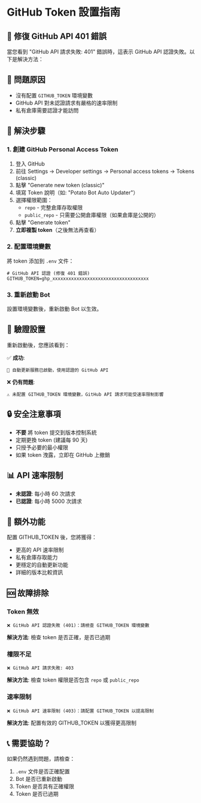 # GitHub Token 設置指南

## 🚨 修復 GitHub API 401 錯誤

當您看到 "GitHub API 請求失敗: 401" 錯誤時，這表示 GitHub API 認證失敗。以下是解決方法：

## 📝 問題原因

- 沒有配置 `GITHUB_TOKEN` 環境變數
- GitHub API 對未認證請求有嚴格的速率限制
- 私有倉庫需要認證才能訪問

## 🔧 解決步驟

### 1. 創建 GitHub Personal Access Token

1. 登入 GitHub
2. 前往 Settings → Developer settings → Personal access tokens → Tokens (classic)
3. 點擊 "Generate new token (classic)"
4. 填寫 Token 說明（如: "Potato Bot Auto Updater"）
5. 選擇權限範圍：
   - `repo` - 完整倉庫存取權限
   - `public_repo` - 只需要公開倉庫權限（如果倉庫是公開的）
6. 點擊 "Generate token"
7. **立即複製 token**（之後無法再查看）

### 2. 配置環境變數

將 token 添加到 `.env` 文件：

```env
# GitHub API 認證 (修復 401 錯誤)
GITHUB_TOKEN=ghp_xxxxxxxxxxxxxxxxxxxxxxxxxxxxxxxxxxxx
```

### 3. 重新啟動 Bot

設置環境變數後，重新啟動 Bot 以生效。

## 🎯 驗證設置

重新啟動後，您應該看到：

✅ **成功**: 
```
📡 自動更新服務已啟動，使用認證的 GitHub API
```

❌ **仍有問題**:
```
⚠️ 未配置 GITHUB_TOKEN 環境變數，GitHub API 請求可能受速率限制影響
```

## 🔒 安全注意事項

- **不要** 將 token 提交到版本控制系統
- 定期更換 token (建議每 90 天)
- 只授予必要的最小權限
- 如果 token 洩露，立即在 GitHub 上撤銷

## 📊 API 速率限制

- **未認證**: 每小時 60 次請求
- **已認證**: 每小時 5000 次請求

## 🚀 額外功能

配置 GITHUB_TOKEN 後，您將獲得：

- 更高的 API 速率限制
- 私有倉庫存取能力
- 更穩定的自動更新功能
- 詳細的版本比較資訊

## 🆘 故障排除

### Token 無效
```
❌ GitHub API 認證失敗 (401)：請檢查 GITHUB_TOKEN 環境變數
```

**解決方法**: 檢查 token 是否正確，是否已過期

### 權限不足
```
❌ GitHub API 請求失敗: 403
```

**解決方法**: 檢查 token 權限是否包含 `repo` 或 `public_repo`

### 速率限制
```
❌ GitHub API 速率限制 (403)：請配置 GITHUB_TOKEN 以提高限制
```

**解決方法**: 配置有效的 GITHUB_TOKEN 以獲得更高限制

## 📞 需要協助？

如果仍然遇到問題，請檢查：
1. `.env` 文件是否正確配置
2. Bot 是否已重新啟動
3. Token 是否具有正確權限
4. Token 是否已過期